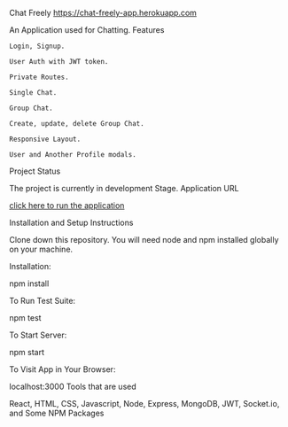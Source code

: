 Chat Freely https://chat-freely-app.herokuapp.com

An Application used for Chatting.
Features

    Login, Signup.

    User Auth with JWT token.

    Private Routes.

    Single Chat.

    Group Chat.

    Create, update, delete Group Chat.

    Responsive Layout.

    User and Another Profile modals.

Project Status

The project is currently in development Stage.
Application URL

<a href="https://chat-freely-app.herokuapp.com">click here to run the application</a>
         
Installation and Setup Instructions

Clone down this repository. You will need node and npm installed globally on your machine.

Installation:

npm install

To Run Test Suite:

npm test

To Start Server:

npm start

To Visit App in Your Browser:

localhost:3000
Tools that are used

React, HTML, CSS, Javascript, Node, Express, MongoDB, JWT, Socket.io, and Some NPM Packages
